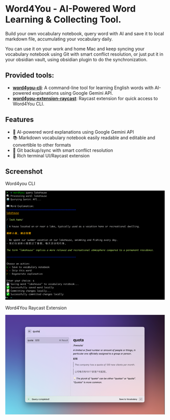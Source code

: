 # Word4You - AI-Powered Word Learning & Collecting Tool.

Build your own vocabulary notebook, query word with AI and save it to local markdown file, accumulating your vocabulary
daily.

You can use it on your work and home Mac and keep syncing your vocabulary notebook using Git with smart conflict
resolution,
or just put it in your obsidian vault, using obsidian plugin to do the synchronization.

## Provided tools:

- **[word4you-cli](./word4you-cli/README.md)**: A command-line tool for learning English words with AI-powered
  explanations using Google Gemini API.
- **[word4you-extension-raycast](./word4you-extension-raycast/README.md)**: Raycast extension for quick access to
  Word4You CLI.

## Features

- 🤖 AI-powered word explanations using Google Gemini API
- 📚 Markdown vocabulary notebook easily readable and editable and convertible to other formats
- 🔄 Git backup/sync with smart conflict resolution
- 🎨 Rich terminal UI/Raycast extension

## Screenshot
Word4you CLI

![Word4You CLI Screenshot](./word4you-cli/media/screenshot-1.png)

Word4You Raycast Extension

![Word4You Raycast Extension Screenshot](./word4you-extension-raycast/media/screenshot-1.png)